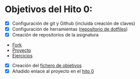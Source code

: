 # Objetivos del Hito 0:

- [x] Configuración de git y Github (incluida creación de claves)
- [x] Configuración de herramientas ([repositorio de dotfiles](https://github.com/manoliot/dotfiles))
- [x] Creación de repositorios de la asignatura
- [Fork](https://github.com/manoliot/IV-18-19)
- [Proyecto](https://github.com/manoliot/tiempo-aemet-bot)
- [Ejercicios](https://github.com/manoliot/IV-18-19-Ejercicios)
- [x] Creación del [fichero de objetivos](https://github.com/JJ/IV-18-19/blob/master/objetivos/manoliot.md)
- [x] Añadido enlace al proyecto en el [hito 0](https://github.com/JJ/IV-18-19/blob/master/proyectos/hito-0.md)
